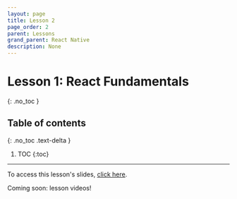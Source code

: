 ```yaml
---
layout: page
title: Lesson 2
page_order: 2
parent: Lessons
grand_parent: React Native
description: None
---
```


# Lesson 1: React Fundamentals
{: .no_toc }

## Table of contents
{: .no_toc .text-delta }

1. TOC
{:toc}

---

To access this lesson's slides, [click here](https://docs.google.com/presentation/d/1ymPWVwION9YCh8BJl1qNZijPzadlQUl8-epsSWXfzUU/edit?usp=sharing).

Coming soon: lesson videos!